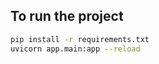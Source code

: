 
## To run the project 

```bash
pip install -r requirements.txt 
uvicorn app.main:app --reload 
```
